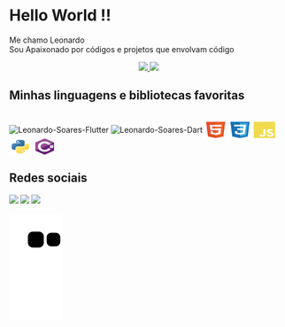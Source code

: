 # Hello World !!
Me chamo Leonardo <br>
Sou Apaixonado por códigos e projetos que envolvam código <br>

<div align="center">
  <a href="https://leonardo-soares.github.io/Leonardo-Soares/">
  <img height="180em" src="https://github-readme-stats.vercel.app/api?username=leonardo-soares&show_icons=true&theme=tokyonight&include_all_commits=true&count_private=true"/>
  <img height="180em" src="https://github-readme-stats.vercel.app/api/top-langs/?username=leonardo-soares&layout=compact&langs_count=7&theme=tokyonight"/>
  </a>
</div>

## Minhas linguagens e bibliotecas favoritas
 <div style="display: inline_block;">
  <br>
  <img align="center"  alt="Leonardo-Soares-Flutter" height="30" width="40" src="https://cdn.jsdelivr.net/gh/devicons/devicon/icons/flutter/flutter-original.svg" />
  <img align="center"  alt="Leonardo-Soares-Dart" height="30" width="40" src="https://cdn.jsdelivr.net/gh/devicons/devicon/icons/dart/dart-original.svg" />
  <img align="center" alt="Leonardo-Soares-HTML" height="30" width="40" src="https://raw.githubusercontent.com/devicons/devicon/master/icons/html5/html5-original.svg">
  <img align="center" alt="Leonardo-Soares-CSS" height="30" width="40" src="https://raw.githubusercontent.com/devicons/devicon/master/icons/css3/css3-original.svg">
    <img align="center" alt="Leonardo-Soares-Js" height="30" width="40" src="https://raw.githubusercontent.com/devicons/devicon/master/icons/javascript/javascript-plain.svg">
  <img align="center" alt="Leonardo-Soares-Python" height="30" width="40" src="https://raw.githubusercontent.com/devicons/devicon/master/icons/python/python-original.svg">
  <img align="center" alt="Leonardo-Soares-Csharp" height="30" width="40" src="https://raw.githubusercontent.com/devicons/devicon/master/icons/csharp/csharp-original.svg">
<!--   <img align="right" alt="Rafa-pic" height="150" style="border-radius:50px;" src="https://media.discordapp.net/attachments/639956127056134178/890373478988013628/Publicacoes_Instagram_1_1.png?width=676&height=676"> -->
</div>

  
## Redes sociais 
<div> 
    <a href="https://www.linkedin.com/in/leonardo-afonso/" target="_blank"><img src="https://img.shields.io/badge/-LinkedIn-%230077B5?style=for-the-badge&logo=linkedin&logoColor=white" target="_blank"></a> 
  <a href="https://instagram.com/leosoarespa" target="_blank"><img src="https://img.shields.io/badge/-Instagram-%23E4405F?style=for-the-badge&logo=instagram&logoColor=white" target="_blank"></a>
  <a href = "mailto:leonardoafonso1048@gmail.com"><img src="https://img.shields.io/badge/-Gmail-%23333?style=for-the-badge&logo=gmail&logoColor=white" target="_blank"></a>

 
  ![Snake animation](https://github.com/leonardo-soares/leonardo-soares/blob/output/github-contribution-grid-snake.svg)
 
</div>
